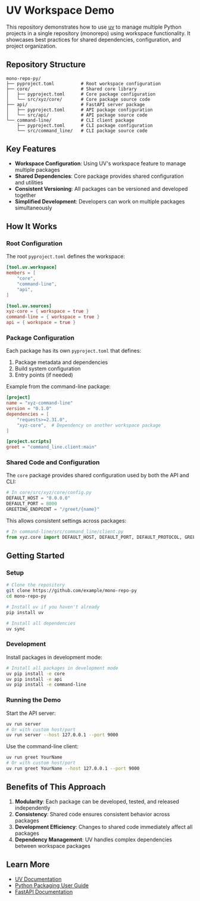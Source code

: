 # UV Workspace Demo

This repository demonstrates how to use [uv](https://github.com/astral-sh/uv) to manage multiple Python projects in a single repository (monorepo) using workspace functionality. It showcases best practices for shared dependencies, configuration, and project organization.

## Repository Structure

```ascii
mono-repo-py/
├── pyproject.toml          # Root workspace configuration
├── core/                   # Shared core library
│   ├── pyproject.toml      # Core package configuration
│   └── src/xyz/core/       # Core package source code
├── api/                    # FastAPI server package
│   ├── pyproject.toml      # API package configuration
│   └── src/api/            # API package source code
└── command-line/           # CLI client package
    ├── pyproject.toml      # CLI package configuration
    └── src/command_line/   # CLI package source code
```

## Key Features

- **Workspace Configuration**: Using UV's workspace feature to manage multiple packages
- **Shared Dependencies**: Core package provides shared configuration and utilities
- **Consistent Versioning**: All packages can be versioned and developed together
- **Simplified Development**: Developers can work on multiple packages simultaneously

## How It Works

### Root Configuration

The root `pyproject.toml` defines the workspace:

```toml
[tool.uv.workspace]
members = [
    "core",
    "command-line",
    "api",
]

[tool.uv.sources]
xyz-core = { workspace = true }
command-line = { workspace = true }
api = { workspace = true }
```

### Package Configuration

Each package has its own `pyproject.toml` that defines:

1. Package metadata and dependencies
2. Build system configuration
3. Entry points (if needed)

Example from the command-line package:

```toml
[project]
name = "xyz-command-line"
version = "0.1.0"
dependencies = [
    "requests>=2.31.0",
    "xyz-core",  # Dependency on another workspace package
]

[project.scripts]
greet = "command_line.client:main"
```

### Shared Code and Configuration

The `core` package provides shared configuration used by both the API and CLI:

```python
# In core/src/xyz/core/config.py
DEFAULT_HOST = "0.0.0.0"
DEFAULT_PORT = 8000
GREETING_ENDPOINT = "/greet/{name}"
```

This allows consistent settings across packages:

```python
# In command-line/src/command_line/client.py
from xyz.core import DEFAULT_HOST, DEFAULT_PORT, DEFAULT_PROTOCOL, GREETING_ENDPOINT
```

## Getting Started

### Setup

```bash
# Clone the repository
git clone https://github.com/example/mono-repo-py
cd mono-repo-py

# Install uv if you haven't already
pip install uv

# Install all dependencies
uv sync
```

### Development

Install packages in development mode:

```bash
# Install all packages in development mode
uv pip install -e core
uv pip install -e api
uv pip install -e command-line
```

### Running the Demo

Start the API server:

```bash
uv run server
# Or with custom host/port
uv run server --host 127.0.0.1 --port 9000
```

Use the command-line client:

```bash
uv run greet YourName
# Or with custom host/port
uv run greet YourName --host 127.0.0.1 --port 9000
```

## Benefits of This Approach

1. **Modularity**: Each package can be developed, tested, and released independently
2. **Consistency**: Shared code ensures consistent behavior across packages
3. **Development Efficiency**: Changes to shared code immediately affect all packages
4. **Dependency Management**: UV handles complex dependencies between workspace packages

## Learn More

- [UV Documentation](https://github.com/astral-sh/uv)
- [Python Packaging User Guide](https://packaging.python.org)
- [FastAPI Documentation](https://fastapi.tiangolo.com/)
